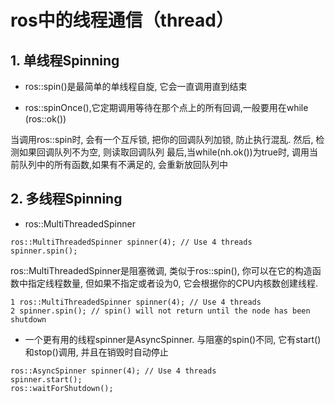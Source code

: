 # ros中的线程通信（thread）
## 1. 单线程Spinning
- ros::spin()是最简单的单线程自旋, 它会一直调用直到结束

- ros::spinOnce(),它定期调用等待在那个点上的所有回调,一般要用在while (ros::ok())

当调用ros::spin时, 会有一个互斥锁, 把你的回调队列加锁, 防止执行混乱. 
然后, 检测如果回调队列不为空, 则读取回调队列
最后,当while(nh.ok())为true时, 调用当前队列中的所有函数,如果有不满足的, 会重新放回队列中

## 2. 多线程Spinning



- ros::MultiThreadedSpinner

```
ros::MultiThreadedSpinner spinner(4); // Use 4 threads
spinner.spin();
```
ros::MultiThreadedSpinner是阻塞微调, 类似于ros::spin(), 你可以在它的构造函数中指定线程数量, 
但如果不指定或者设为0, 它会根据你的CPU内核数创建线程.

```
1 ros::MultiThreadedSpinner spinner(4); // Use 4 threads
2 spinner.spin(); // spin() will not return until the node has been shutdown
```

- 一个更有用的线程spinner是AsyncSpinner. 与阻塞的spin()不同, 它有start()和stop()调用, 并且在销毁时自动停止
 
 ```
 ros::AsyncSpinner spinner(4); // Use 4 threads
 spinner.start();
 ros::waitForShutdown();
 ```
